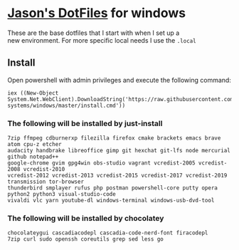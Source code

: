 # [Jason's DotFiles](https://github.com/casjay) for windows  
  
These are the base dotfiles that I start with when I set up a  
new environment. For more specific local needs I use the `.local`  
    
## Install  
  
Open powershell with admin privileges and execute the following command:  
```shell
iex ((New-Object System.Net.WebClient).DownloadString('https://raw.githubusercontent.com/casjay-systems/windows/master/install.cmd'))
```
  
### The following will be installed by just-install  
```text
7zip ffmpeg cdburnerxp filezilla firefox cmake brackets emacs brave atom cpu-z etcher  
audacity handbrake libreoffice gimp git hexchat git-lfs node mercurial github notepad++  
google-chrome gvim gpg4win obs-studio vagrant vcredist-2005 vcredist-2008 vcredist-2010  
vcredist-2012 vcredist-2013 vcredist-2015 vcredist-2017 vcredist-2019 transmission tor-browser  
thunderbird smplayer rufus php postman powershell-core putty opera python2 python3 visual-studio-code  
vivaldi vlc yarn youtube-dl windows-terminal windows-usb-dvd-tool  
```

### The following will be installed by chocolatey  
```text
chocolateygui cascadiacodepl cascadia-code-nerd-font firacodepl  
7zip curl sudo openssh coreutils grep sed less go  
```  
